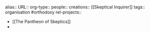 alias::
URL::
org-type::
people::
creations:: [[Skeptical Inquirer]]
tags:: organisation #orthodoxy
rel-projects::

- [[The Pantheon of Skeptics]]
-

